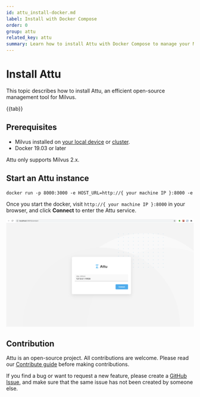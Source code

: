 ```yaml
---
id: attu_install-docker.md
label: Install with Docker Compose
order: 0
group: attu
related_key: attu
summary: Learn how to install Attu with Docker Compose to manage your Milvus service.
---
```


# Install Attu

This topic describes how to install Attu, an efficient open-source management tool for Milvus.

{{tab}}

## Prerequisites

- Milvus installed on [your local device](install_standalone-docker.md) or [cluster](install_cluster-docker.md).
- Docker 19.03 or later

<div class="alert note">
Attu only supports Milvus 2.x.
</div>

## Start an Attu instance

```Apache
docker run -p 8000:3000 -e HOST_URL=http://{ your machine IP }:8000 -e MILVUS_URL={your machine IP}:19530 zilliz/attu:latest
```

Once you start the docker, visit `http://{ your machine IP }:8000` in your browser, and click **Connect** to enter the Attu service.

![Attu_install](../../../../assets/attu/insight_install.png "Connect to the Attu service.")

## Contribution

Attu is an open-source project. All contributions are welcome. Please read our [Contribute guide](https://github.com/zilliztech/attu) before making contributions.

If you find a bug or want to request a new feature, please create a [GitHub Issue](https://github.com/zilliztech/attu), and make sure that the same issue has not been created by someone else.
